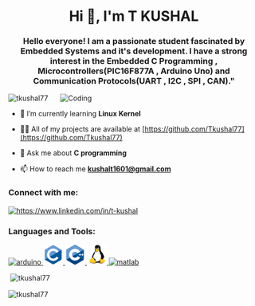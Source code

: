 <!--![MasterHead](https://user-images.githubusercontent.com/74750414/167504857-4129cbc1-2d10-4478-be39-3c1a3bee2dbc.gif) -->
<h1 align="center">Hi 👋, I'm T KUSHAL</h1>
<h3 align="center">Hello everyone! I am a passionate student fascinated by Embedded Systems and it's development. I have a strong interest in the Embedded C Programming , Microcontrollers(PIC16F877A , Arduino Uno) and Communication Protocols(UART , I2C , SPI , CAN)."</h3>
<img align="right" alt="Coding" width="400" src="https://camo.githubusercontent.com/6dc74ff794a26aa862170f10fee2de4c0d3f8e607c819bf47054e31bdeb1ea37/68747470733a2f2f6d69726f2e6d656469756d2e636f6d2f76322f726573697a653a6669743a313130302f312a5f453264566d704a72584d61744452695077306879672e676966"> 

<p align="left"> <img src="https://komarev.com/ghpvc/?username=tkushal77&label=Profile%20views&color=0e75b6&style=flat" alt="tkushal77" /> </p>

- 🌱 I’m currently learning **Linux Kernel**

- 👨‍💻 All of my projects are available at [https://github.com/Tkushal77](https://github.com/Tkushal77)

- 💬 Ask me about **C programming**

- 📫 How to reach me **kushalt1601@gmail.com**

<h3 align="left">Connect with me:</h3>
<p align="left">
<a href="https://linkedin.com/in/https://www.linkedin.com/in/t-kushal" target="blank"><img align="center" src="https://raw.githubusercontent.com/rahuldkjain/github-profile-readme-generator/master/src/images/icons/Social/linked-in-alt.svg" alt="https://www.linkedin.com/in/t-kushal" height="30" width="40" /></a>
</p>

<h3 align="left">Languages and Tools:</h3>
<p align="left"> <a href="https://www.arduino.cc/" target="_blank" rel="noreferrer"> <img src="https://cdn.worldvectorlogo.com/logos/arduino-1.svg" alt="arduino" width="40" height="40"/> </a> <a href="https://www.cprogramming.com/" target="_blank" rel="noreferrer"> <img src="https://raw.githubusercontent.com/devicons/devicon/master/icons/c/c-original.svg" alt="c" width="40" height="40"/> </a> <a href="https://www.w3schools.com/cpp/" target="_blank" rel="noreferrer"> <img src="https://raw.githubusercontent.com/devicons/devicon/master/icons/cplusplus/cplusplus-original.svg" alt="cplusplus" width="40" height="40"/> </a> <a href="https://www.linux.org/" target="_blank" rel="noreferrer"> <img src="https://raw.githubusercontent.com/devicons/devicon/master/icons/linux/linux-original.svg" alt="linux" width="40" height="40"/> </a> <a href="https://www.mathworks.com/" target="_blank" rel="noreferrer"> <img src="https://upload.wikimedia.org/wikipedia/commons/2/21/Matlab_Logo.png" alt="matlab" width="40" height="40"/> </a> </p>

<p>&nbsp;<img align="center" src="https://github-readme-stats.vercel.app/api?username=tkushal77&show_icons=true&locale=en" alt="tkushal77" /></p>

<p><img align="center" src="https://github-readme-streak-stats.herokuapp.com/?user=tkushal77&" alt="tkushal77" /></p>
